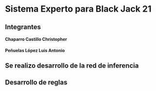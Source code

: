 # Sistema Experto para Black Jack 21

## Integrantes
#### Chaparro Castillo Christopher
#### Peñuelas López Luis Antonio

## Se realizo desarrollo de la red de inferencia
## Desarrollo de reglas
